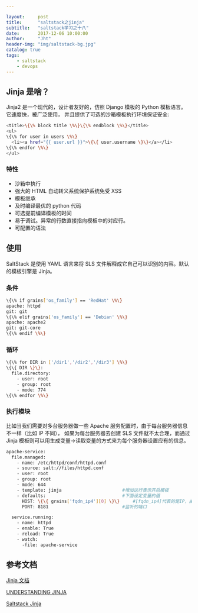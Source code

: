 ```yaml
---

layout:     post
title:      "saltstack之jinja"
subtitle:   "saltstack学习之十八"
date:       2017-12-06 10:00:00
author:     "Jht"
header-img: "img/saltstack-bg.jpg"
catalog: true
tags:
    - saltstack
    - devops
---
```


## Jinja 是啥？


Jinja2 是一个现代的，设计者友好的，仿照 Django 模板的 Python 模板语言。 它速度快，被广泛使用，
并且提供了可选的沙箱模板执行环境保证安全:

```bash
<title>\{\% block title \%\}\{\% endblock \%\}</title>
<ul>
\{\% for user in users \%\}
  <li><a href="{{ user.url }}">\{\{ user.username \}\}</a></li>
\{\% endfor \%\}
</ul>
```

### 特性

- 沙箱中执行
- 强大的 HTML 自动转义系统保护系统免受 XSS
- 模板继承
- 及时编译最优的 python 代码
- 可选提前编译模板的时间
- 易于调试。异常的行数直接指向模板中的对应行。
- 可配置的语法


## 使用

SaltStack 是使用 YAML 语言来将 SLS 文件解释成它自己可以识别的内容。默认的模板引擎是 Jinja。

### 条件

```bash
\{\% if grains['os_family'] == 'RedHat' \%\}
apache: httpd
git: git
\{\% elif grains['os_family'] == 'Debian' \%\}
apache: apache2
git: git-core
\{\% endif \%\}
```

### 循环

```bash
\{\% for DIR in ['/dir1','/dir2','/dir3'] \%\}
\{\{ DIR \}\}:
  file.directory:
    - user: root
    - group: root
    - mode: 774
\{\% endfor \%\}
```

### 执行模块

比如当我们需要对多台服务器做一些 Apache 服务配置时，由于每台服务器信息不一样（比如 IP 不同），
如果为每台服务器去创建 SLS 文件就不太合理，而通过 Jinja 模板则可以用生成变量→读取变量的方式来为每个服务器设置应有的信息。

```bash
apache-service:
  file.managed:
    - name: /etc/httpd/conf/httpd.conf
    - source: salt://files/httpd.conf
    - user: root
    - group: root
    - mode: 644
    - template: jinja                       #增加这行表示开启模板
    - defaults:                             #下面设定变量的值
      HOST: \{\{ grains['fqdn_ip4'][0] \}\}     #[fqdn_ip4]代表的是IP，由于grains查询输出的是列表，会有多个值，需要加上[0]代表取第一个值
      PORT: 8181                            #监听的端口

  service.running:
    - name: httpd
    - enable: True
    - reload: True
    - watch:
      -file: apache-service
```

## 参考文档

[Jinja 文档](http://docs.jinkan.org/docs/jinja2/index.html)

[UNDERSTANDING JINJA](https://docs.saltstack.com/en/latest/topics/jinja/index.html)

[Saltstack Jinja](https://docs.saltstack.com/en/getstarted/config/jinja.html)






